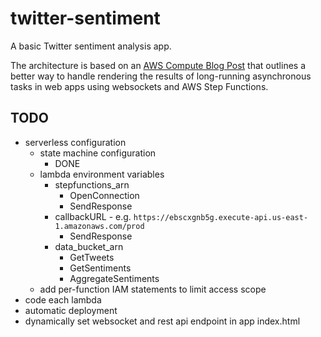 # twitter-sentiment

A basic Twitter sentiment analysis app.

The architecture is based on an [AWS Compute Blog Post](https://aws.amazon.com/blogs/compute/from-poll-to-push-transform-apis-using-amazon-api-gateway-rest-apis-and-websockets/) 
that outlines a better way to handle rendering the results of long-running asynchronous tasks in web apps using websockets and AWS Step Functions.

## TODO

- serverless configuration
    - state machine configuration
        - DONE
    - lambda environment variables
        - stepfunctions_arn
            - OpenConnection
            - SendResponse
        - callbackURL - e.g. `https://ebscxgnb5g.execute-api.us-east-1.amazonaws.com/prod`
            - SendResponse
        - data_bucket_arn
            - GetTweets
            - GetSentiments
            - AggregateSentiments
    - add per-function IAM statements to limit access scope
- code each lambda
- automatic deployment
- dynamically set websocket and rest api endpoint in app index.html
